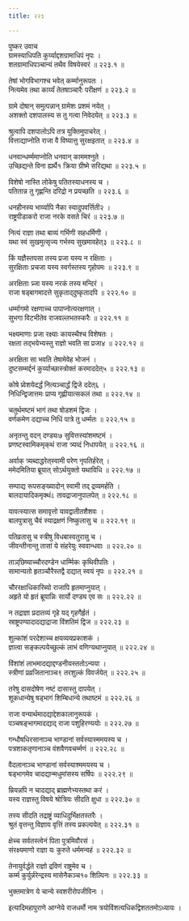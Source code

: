 ```yaml
---
title: २२३

---
```

पुष्कर उवाच  
ग्रामस्याधिपति कुर्य्याद्दशग्रामाधिपं नृपः ।  
शतग्रामाधिपञ्चान्यं तथैव विषयेस्वरं ॥ २२३.१ ॥  
  
तेषां भोगविभागश्च भवेत् कर्म्मानुरूपतः ।  
नित्यमेव तथा कार्य्यं तेतषाञ्चारैः परीक्षणं ॥ २२३.२ ॥  
  
ग्रामे दोषान् समुत्पन्नान् ग्रामेशः प्रशमं नयेत् ।  
अशक्तो दशपालस्य स तु गत्वा निवेदयेत् ॥ २२३.३ ॥  
  
श्रुत्वापि दशपालोऽपि तत्र युक्तिमुपाचरेत् ।  
वित्ताद्याप्नोति राजा वै विष्यात्तु सुरक्षइतात् ॥ २२३.४ ॥  
  
धनवान्धर्म्ममाप्नोति धनवान् काममश्नुते ।  
उच्छिद्यन्ते विना ह्यर्थै१ क्रिया ग्रीष्मे सरिद्यथा ॥ २२३.५ ॥  
  
विशेषो नास्ति लोकेषु पतितस्याधनस्य च ।  
पतितान्न तु गृह्णन्ति दरिद्रो न प्रयच्छति ॥ २२३.६ ॥  
  
धनहीनस्य भार्य्यापि नैका स्यादुपवर्त्तिती२ ।  
राष्ट्रपीडाकरो राजा नरके वसते चिरं ॥ २२३.७ ॥  
  
नित्यं राज्ञा तथा बाव्यं गर्भिणी सहधर्मिणी ।  
यथा स्वं सुखमुत्सृज्य गर्भस्य सुखमावहेत्३ ॥ २२३.८ ॥  
  
किं यज्ञैस्तपसा तस्य प्रजा यस्य न रक्षिताः ।  
सुरक्षिताः प्रचजा यस्य स्वर्गस्तस्य गृहोपमः ॥ २२३.९ ॥  
  
अरक्षिताः प्र्जा यस्य नरकं तस्य मन्दिरं ।  
राजा षड्‌बागमादत्ते सुकृताद्‌दुष्कृतादपि ॥ २२२.१० ॥  
  
धर्म्मागमो रक्षणाच्च पापाप्नोत्यरक्षणात् ।  
सुभगा विटभीतेव राजवल्लभतस्करैः ॥ २२२.११ ॥  
  
भक्ष्यमाणाः प्रजा रक्ष्याः कायस्थैश्च विशेषतः ।  
रक्षता तद्‌भयेभ्यस्तु राज्ञो भवति सा प्रजा४ ॥ २२२.१२ ॥  
  
अरक्षिता सा भवति तेषामेवेह भोजनं ।  
दुष्टसम्मर्द्दनं कुर्य्याच्छास्त्रोक्तं करमाददेत्५ ॥ २२२.१३ ॥  
  
कोषे प्र्वेशयेदर्द्धं नित्यञ्चार्द्धं द्विजे ददेत्६ ।  
निधिन्द्विजात्तमः प्राप्य गृह्णीयात्सकलं तथा ॥ २२२.१४ ॥  
  
चतुर्थमष्टमं भागं तथा षोडशमं द्विजः ।  
वर्णकमेण दद्याच्च निधिं पात्रे तु धर्म्मतः ॥ २२२.१५ ॥  
  
अनृतन्तु वदन् दण्ड्यः७ सुवित्तस्यांशमष्टमं ।  
प्रणष्टस्वामिकमृक्‌थं राजा त्र्यव्दं निधापयेत् ॥ २२२.१६ ॥  
  
अर्वाक्‌ त्र्यब्दाद्धरेत्‌स्वामी परेण नृपतिर्हरेत् ।  
ममेदमितिया ब्रूयात् सोऽर्थयुक्तो यथाविधि ॥ २२२.१७ ॥  
  
सम्पाद्य रूपसङ्ख्यादोन् स्वामी तद्‌ द्रव्यमर्हति ।  
बालदायादिकमृक्थं८ तावद्राजानुपालपेत् ॥ २२२.१८ ॥  
  
यावत्स्यात्स समावृत्तो यावद्वातीतशैशवः ।  
बालपुत्रासु चैवं स्याद्रक्षणं निष्कुलासु च ॥ २२२.१९ ॥  
  
पतिव्रतासु च स्त्रीषु विधबास्वतुरासु च ।  
जीवन्तीनान्तु तासां ये संहरेयुः स्ववान्धवाः ॥ २२२.२० ॥  
  
ताञ्‌छिष्याच्चौरदण्डेन धार्म्मिकः कृथिवीपतिः ।  
सामान्यतो हृतञ्चौरैस्तद्वै दद्यात् स्वयं नृपः ॥ २२२.२१ ॥  
  
चौररक्षाधिकारिब्यो राजापि हृतमाप्नुयात् ।  
अहृते यो हृतं ब्रूयान्निः सार्यो दण्ड्य एव सः ॥ २२२.२२ ॥  
  
न तद्राज्ञा प्रदातव्यं गृहे यद्‌ गृहगैर्हृतं ।  
स्राष्ट्रपण्यादादद्याद्राजा विंशतिमं द्विज ॥ २२२.२३ ॥  
  
शुल्कांशं परदेशाच्च क्षयव्ययप्रकाशकं ।  
ज्ञात्वा सङ्कल्पयेच्छुल्कं लाभं वणिग्यथाप्नुयात् ॥ २२२.२४ ॥  
  
विंशांशं लाभमादद्याद्दण्डनीयस्ततोऽन्यया ।  
स्त्रीणां प्रव्रजितानाञ्च९ तरशुल्कं विवर्जयेत् ॥ २२२.२५ ॥  
  
तरेषु दासदोषेण नष्टं दासास्तु दापयेत् ।  
शूकधान्येषु षड्‌भागं शिम्बिधान्ये तथाष्टमं ॥ २२२.२६ ॥  
  
राजा वन्यार्थमादद्याद्देशकालानुरूपकं ।  
पञ्चषङ्भागमादद्याद् राजा पशुहिरण्ययोः ॥ २२२.२७ ॥  
  
गन्धौषधिरसानाञ्च भाण्डानां सर्वस्यास्ममयस्य च ।  
पत्रशाकतृणानाञ्च वंशवैणवचर्म्मणं ॥ २२२.२८ ॥  
  
वैदलानाञ्च भाण्डानां सर्वस्याश्ममयस्य च ।  
षड्‌भागमेव चादद्यान्मधुमांसस्य सर्षिपः ॥ २२२.२९ ॥  
  
म्रियन्नपि न चादद्याद् ब्राह्मणेभ्यस्तथा करं ।  
यस्य राज्ञस्तु विषये श्रोत्रियः सीदति क्षुधा ॥ २२२.३० ॥  
  
तस्य सीदति तद्राष्ट्रं व्याधिदुर्भिक्षतस्तरैः ।  
श्रुतं वृत्तन्तु विज्ञाय वृत्तिं तस्य प्रकल्पयेत् ॥ २२२.३१ ॥  
  
क्षेच्च सर्वतस्त्वेनं पिता पुत्रमिवौरसं ।  
संरक्ष्यमाणो राज्ञा यः कुरुते धर्ममन्वहं ॥ २२२.३२ ॥  
  
तेनायुर्वर्द्धते राज्ञो द्रविणं राष्ट्रमेव च ।  
कर्म्म कुर्युर्न्नरेन्द्रस्य मासेनैकञ्च१० शिल्पिनः ॥ २२२.३३ ॥  
  
भुक्तमात्रेण ये चान्ये स्वशरीरोपजीविनः ।  
  
इत्यादिमहापुराणे आग्नेये राजधर्मो नाम त्रयोविंशत्यधिकद्विशततमोऽध्यायः ।